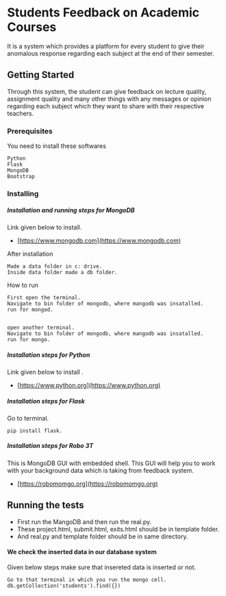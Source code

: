 # Students Feedback on Academic Courses

It is a system which provides a platform for every student to give their anomalous response regarding each subject at the end of their semester.

## Getting Started


Through this system, the student can give feedback on lecture quality, assignment quality and many other things with any messages or opinion regarding each subject which they want to share with their respective teachers.


### Prerequisites

You need to install these softwares

```
Python
Flask
MongoDB
Bootstrap
```


### Installing

##### Installation and running steps for MongoDB 

Link given below to install.

- [https://www.mongodb.com](https://www.mongodb.com)


After installation

```
Made a data folder in c: drive.
Inside data folder made a db folder.
```

How to run 

```
First open the terminal.
Navigate to bin folder of mongodb, where mangodb was insatalled.
run for mongod.


open another terminal.
Navigate to bin folder of mongodb, where mangodb was insatalled.
run for mongo.

```

##### Installation steps for Python 

Link given below to install .

- [https://www.python.org](https://www.python.org)

##### Installation steps for Flask 

Go to terminal.

```
pip install flask.
```

##### Installation steps for Robo 3T 

This is MongoDB GUI with embedded shell. This GUI will help you to work with your background data which is taking from feedback system.

- [https://robomomgo.org](https://robomomgo.org)


## Running the tests

- First run the MangoDB and then run the real.py. 
- These project.html, submit.html, exits.html should be in template folder.
- And real.py and template folder should be in same directory.

#### We check the inserted data in our database system

Given below steps make sure that insereted data is inserted or not. 

```
Go to that terminal in which you run the mongo cell.
db.getCollection('students').find({})
```




